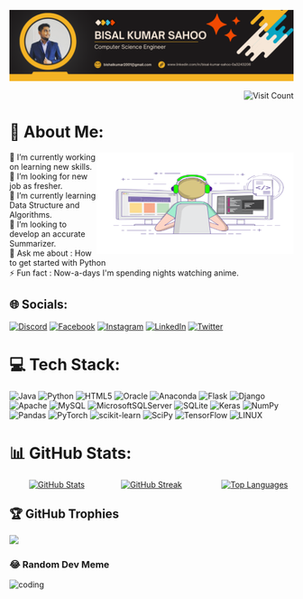 ![logo](Banner.png)

<div style="text-align: right">
    <img src="https://visitcount.itsvg.in/api?id=BisalKumar&icon=0&color=1" alt="Visit Count" />
</div>

# 💫 About Me:

<img align = "right" alt ="coding" height="180" width ="350"  src = "Coding.gif">

🔭 I’m currently working on learning new skills.<br>🤝 I’m looking for new job as fresher.<br>🌱 I’m currently learning Data Structure and Algorithms.<br>👯 I’m looking to develop an accurate Summarizer.<br>💬 Ask me about : How to get started with Python<br>⚡ Fun fact : Now-a-days I'm spending nights watching anime.



## 🌐 Socials:
[![Discord](https://img.shields.io/badge/Discord-%237289DA.svg?logo=discord&logoColor=white)](https://discord.gg/https://discord.gg/85G7Q27vjZ) [![Facebook](https://img.shields.io/badge/Facebook-%231877F2.svg?logo=Facebook&logoColor=white)](https://facebook.com/https://www.facebook.com/profile.php?id=100019456217652&mibextid=ZbWKwL) [![Instagram](https://img.shields.io/badge/Instagram-%23E4405F.svg?logo=Instagram&logoColor=white)](https://instagram.com/bisalkumar_007) [![LinkedIn](https://img.shields.io/badge/LinkedIn-%230077B5.svg?logo=linkedin&logoColor=white)](https://www.linkedin.com/in/bisal-kumar-sahoo-0a3243206/) [![Twitter](https://img.shields.io/badge/Twitter-%231DA1F2.svg?logo=Twitter&logoColor=white)](https://twitter.com/@Bishalkumar2001) 

# 💻 Tech Stack:
![Java](https://img.shields.io/badge/java-%23ED8B00.svg?style=plastic&logo=java&logoColor=white) ![Python](https://img.shields.io/badge/python-3670A0?style=plastic&logo=python&logoColor=ffdd54) ![HTML5](https://img.shields.io/badge/html5-%23E34F26.svg?style=plastic&logo=html5&logoColor=white) ![Oracle](https://img.shields.io/badge/Oracle-F80000?style=plastic&logo=oracle&logoColor=white) ![Anaconda](https://img.shields.io/badge/Anaconda-%2344A833.svg?style=plastic&logo=anaconda&logoColor=white) ![Flask](https://img.shields.io/badge/flask-%23000.svg?style=plastic&logo=flask&logoColor=white) ![Django](https://img.shields.io/badge/django-%23092E20.svg?style=plastic&logo=django&logoColor=white) ![Apache](https://img.shields.io/badge/apache-%23D42029.svg?style=plastic&logo=apache&logoColor=white) ![MySQL](https://img.shields.io/badge/mysql-%2300f.svg?style=plastic&logo=mysql&logoColor=white) ![MicrosoftSQLServer](https://img.shields.io/badge/Microsoft%20SQL%20Sever-CC2927?style=plastic&logo=microsoft%20sql%20server&logoColor=white) ![SQLite](https://img.shields.io/badge/sqlite-%2307405e.svg?style=plastic&logo=sqlite&logoColor=white) ![Keras](https://img.shields.io/badge/Keras-%23D00000.svg?style=plastic&logo=Keras&logoColor=white) ![NumPy](https://img.shields.io/badge/numpy-%23013243.svg?style=plastic&logo=numpy&logoColor=white) ![Pandas](https://img.shields.io/badge/pandas-%23150458.svg?style=plastic&logo=pandas&logoColor=white) ![PyTorch](https://img.shields.io/badge/PyTorch-%23EE4C2C.svg?style=plastic&logo=PyTorch&logoColor=white) ![scikit-learn](https://img.shields.io/badge/scikit--learn-%23F7931E.svg?style=plastic&logo=scikit-learn&logoColor=white) ![SciPy](https://img.shields.io/badge/SciPy-%230C55A5.svg?style=plastic&logo=scipy&logoColor=%white) ![TensorFlow](https://img.shields.io/badge/TensorFlow-%23FF6F00.svg?style=plastic&logo=TensorFlow&logoColor=white) ![LINUX](https://img.shields.io/badge/Linux-FCC624?style=plastic&logo=linux&logoColor=black)

# 📊 GitHub Stats:
<div style="display: flex; justify-content: space-between; align-items: left;">
    <div style="flex: 1; margin: 0 10px; text-align: center;">
        <a href="https://github-readme-stats.vercel.app/api?username=BisalKumar&theme=radical&hide_border=false&include_all_commits=true&count_private=true">
            <img src="https://github-readme-stats.vercel.app/api?username=BisalKumar&theme=radical&hide_border=false&include_all_commits=true&count_private=true" alt="GitHub Stats" width="100%" height="120" />
        </a>
    </div>
    <div style="flex: 1; margin: 0 10px; text-align: center;">
        <a href="https://github-readme-streak-stats.herokuapp.com/?user=BisalKumar&theme=radical&hide_border=false">
            <img src="https://github-readme-streak-stats.herokuapp.com/?user=BisalKumar&theme=radical&hide_border=false" alt="GitHub Streak" width="100%" height="120" />
        </a>
    </div>
    <div style="flex: 1; margin: 0 10px; text-align: right;">
        <a href="https://github-readme-stats.vercel.app/api/top-langs/?username=BisalKumar&theme=radical&hide_border=false&include_all_commits=true&count_private=true&layout=compact">
            <img src="https://github-readme-stats.vercel.app/api/top-langs/?username=BisalKumar&theme=radical&hide_border=false&include_all_commits=true&count_private=true&layout=compact" alt="Top Languages" width="100%" height="120" />
        </a>
    </div>
</div>






## 🏆 GitHub Trophies
![](https://github-profile-trophy.vercel.app/?username=BisalKumar&theme=radical&no-frame=false&no-bg=false&margin-w=4)

### 😂 Random Dev Meme
<img align = "left" alt ="coding" height="200" width ="300" src='https://randommeme-five.vercel.app/'>
